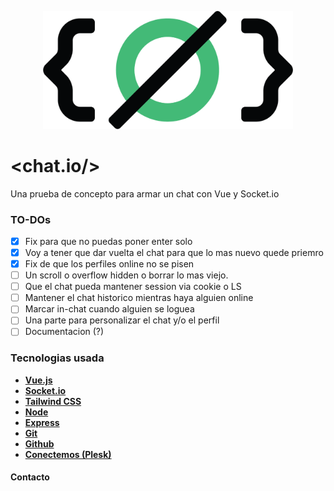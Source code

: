 <p align="center"><img src="./docs/logo.png" width="400"></p>


# <chat.io/>
Una prueba de concepto para armar un chat con Vue y Socket.io

### TO-DOs

* [x]  Fix para que no puedas poner enter solo
* [x]  Voy a tener que dar vuelta el chat para que lo mas nuevo quede priemro
* [x]  Fix de que los perfiles online no se pisen
* [ ]  Un scroll o overflow hidden o borrar lo mas viejo.
* [ ]  Que el chat pueda mantener session via cookie o LS
* [ ]  Mantener el chat historico mientras haya alguien online
* [ ]  Marcar in-chat cuando alguien se loguea
* [ ]  Una parte para personalizar el chat y/o el perfil
* [ ]  Documentacion (?)

### Tecnologias usada

- **[Vue.js](https://vuejs.org/)**
- **[Socket.io](https://socket.io/)**
- **[Tailwind CSS](https://tailwindcss.com/)**
- **[Node](https://nodejs.org/en/)**
- **[Express](https://expressjs.com/)**
- **[Git](https://git-scm.com/)**
- **[Github](https://github.com/)**
- **[Conectemos (Plesk)](https://conectemos.com/)**




<!-- <p align="center">
<a href="https://travis-ci.org/laravel/framework"><img src="https://travis-ci.org/laravel/framework.svg" alt="Build Status"></a>
<a href="https://packagist.org/packages/laravel/framework"><img src="https://poser.pugx.org/laravel/framework/d/total.svg" alt="Total Downloads"></a>
<a href="https://packagist.org/packages/laravel/framework"><img src="https://poser.pugx.org/laravel/framework/v/stable.svg" alt="Latest Stable Version"></a>
<a href="https://packagist.org/packages/laravel/framework"><img src="https://poser.pugx.org/laravel/framework/license.svg" alt="License"></a>
</p> -->

<!-- ### Docs

Laravel is a web application framework with expressive, elegant syntax. We believe development must be an enjoyable and creative experience to be truly fulfilling. Laravel takes the pain out of development by easing common tasks used in many web projects, such as:

- [Simple, fast routing engine](https://laravel.com/docs/routing).
- [Powerful dependency injection container](https://laravel.com/docs/container).
- Multiple back-ends for [session](https://laravel.com/docs/session) and [cache](https://laravel.com/docs/cache) storage.
- Expressive, intuitive [database ORM](https://laravel.com/docs/eloquent).
- Database agnostic [schema migrations](https://laravel.com/docs/migrations).
- [Robust background job processing](https://laravel.com/docs/queues).
- [Real-time event broadcasting](https://laravel.com/docs/broadcasting). -->

#### Contacto

<!-- ## License

The Laravel framework is open-sourced software licensed under the [MIT license](https://opensource.org/licenses/MIT). -->

